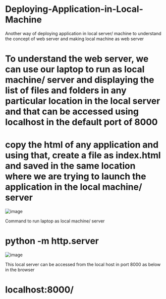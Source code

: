 # Deploying-Application-in-Local-Machine
Another way of deploying application in local server/ machine to understand the concept of web server and making local machine as web server

# To understand the web server, we can use our laptop to run as local machine/ server and displaying the list of files and folders in any particular location in the local server and that can be accessed using localhost in the default port of 8000

# copy the html of any application and using that, create a file as index.html and saved in the same location where we are trying to launch the application in the local machine/ server

![image](https://user-images.githubusercontent.com/77397177/230235675-4b23259c-e6d7-46cd-a66b-386f72cf1b6a.png)

Command to run laptop as local machine/ server 
# python -m http.server

![image](https://user-images.githubusercontent.com/77397177/230236128-a4ce8a71-224a-498e-89ca-b749d282adcf.png)

This local server can be accessed from the local host in port 8000 as below in the browser
# localhost:8000/
